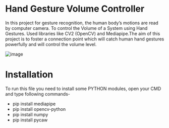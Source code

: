 # Hand Gesture Volume Controller

In this project for gesture recognition, the human body’s motions are read by computer camera. To control the Volume of a System using Hand
Gestures. Used libraries like CV2 (OpenCV) and Mediapipe.The aim of this project is to foster a connection point which will catch human hand
gestures powerfully and will control the volume level.


![image](https://bitmesra-my.sharepoint.com/:i:/g/personal/btech10539_19_bitmesra_ac_in/EfYvG3_DObhIhp1rwsoZ1RcBgXhaf8DfzFU5B56iEMEhkw?e=BxT5M1)




# Installation
To run this file you need to install some PYTHON modules, open your CMD and type following commands-

* pip install mediapipe
* pip install opencv-python
* pip install numpy
* pip install pycaw
